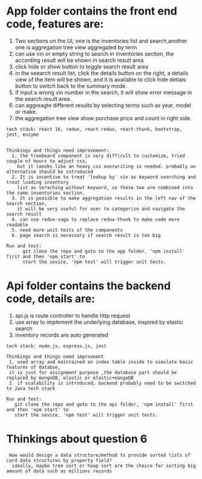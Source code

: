 
# App folder contains the front end code, features are:
 1. Two sections on the UI, one is the inventories list and search,another one is aggregation tree view aggregated by term
 2. can use vin or empty string to search in inventories section, the according result will be shown in search result area
 3. click hide or show button to toggle search result area
 4. in the seearch result list, click the details button on the right, a details view of the item will be shown, 
   and it is available to click hide detials button to switch back to the summary mode.
 5. if input a wrong vin number in the search, it will show error message in the search result area.
 6. can aggreagte different results by selecting terms such as year, model or make.
 7. the aggregation tree view show purchase price and count in right side

```	
tech stack: react 16, redux, react-redux, react-thunk, bootstrap, jest, enzyme
```
```

Thinkings and things need improvement: 
  1. the treebeard component is very difficult to customize, tried couple of hours to adjust css, 
    but it loooks like an heavy css overwriting is needed. probably an alternative should be introduced
  2. It is incentive to treat 'lookup by' vin as keyword searching and treat loading inventory 
    list as seraching without keyword, so these two are combined into the same inventories section.
  3. It is possible to make aggregation results in the left nav of the search section, 
    it will be very useful for user to categorize and navigate the search result
  4. can use redux-saga to replace redux-thunk to make code more readable
  5. need more unit tests of the components
  6. page search is necessary if search result is too big
```
```
Run and test:
      git clone the repo and goto to the app folder, 'npm install' first and then 'npm start' to 
      start the sevice, 'npm test' will trigger unit tests.
   ```



# Api folder contains the backend code, details are:
   1. api.js is route controller to handle http request
   2. use array to implement the underlying database, inspired by elastic search
   3. inventory records are auto generated 
   
   ```
   tech stack: node.js, express.js, jest
   ```
   ```
   Thinkings and things need improvemnt
    1. used array and maintained an index table inside to simulate basic features of databse,
    it is just for assignment purpose ,the database part should be replaced by mongoDB, elastic or elastic+mangoDB
    2. if scalability is introduced, backend probably need to be switched to Java tech stack
   ```
   ```
   Run and test:
      git clone the repo and goto to the api folder, 'npm install' first and then 'npm start' to 
      start the sevice, 'npm test' will trigger unit tests.
   ```
   
# Thinkings about question 6 
```
 How would design a data structure/method to provide sorted lists of card data structures by property field?
  ideally, maybe tree sort or heap sort are the choice for sorting big amount of data such as millions records
 ```


